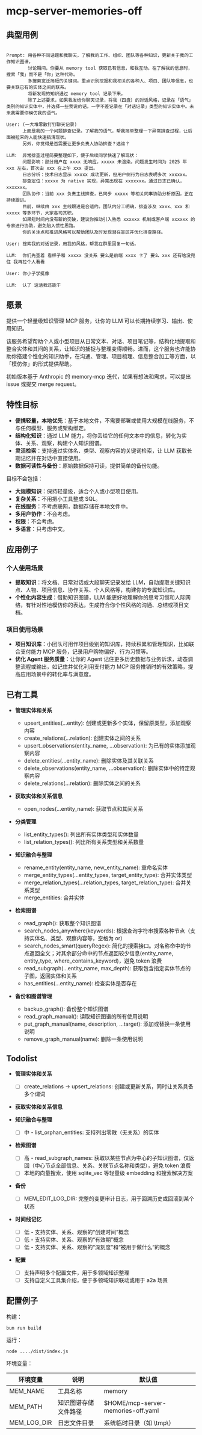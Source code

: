# mcp-server-memories-off

## 典型用例

```plain

Prompt: 用各种不同话题和我聊天，了解我的工作、组织、团队等各种知识，更新关于我的工作知识图谱。
        讨论期间，你要从 memory tool 获取已有信息，和我互动。在了解我的信息时，搜索「我」而不是「你」这种代称。
        多搜索宽泛简短的关键词。重点识别挖掘和我相关的各种人、项目、团队等信息，也要关联已有的实体之间的联系。
        将新发现的知识通过 memory tool 记录下来。
        除了上述要求，如果我发给你聊天记录，将我（四盘）的对话风格，记录在「语气」类别的知识实体中，并选择一些我说的话，一字不差记录在「对话记录」类型的知识实体中。未来我需要你模仿我的语气。

User: (一大堆零散钉钉聊天记录)
      上面是我的一个问题排查记录。了解我的语气，帮我简单整理一下异常排查过程，让后面被拉来的人能快速搞清现状。
      另外，你觉得是否需要让更多负责人协助排查？选谁？

LLM:  异常排查过程简要整理如下，便于后续同学快速了解现状：
      问题影响：部分用户在 xxxx 无响应，xxxxx 未渲染。问题发生时间为 2025 年 xxx 左右，首次由 xxx 在上午 xxx 提出。
      日志分析：技术日志显示 xxxxx 成功更新，但用户侧行为日志表明多次 xxxxxx。
      排查定位：xxxxx 为 native 实现，异常出现在 xxxxxxx。通过日志已确认，xxxxxxx。
      团队协作：当前 xxx 负责主线排查，已同步 xxxxx 等相关同事协助分析原因，正在持续跟进。
      目前，继续由 xxx 主线跟进是合适的。团队内分工明确，排查涉及 xxxx、xxx 和 xxxxx 等多环节，大家各司其职。
      如果短时间内没有新的突破，建议你推动引入熟悉 xxxxxx 机制或客户端 xxxxxx 的专家进行协助，避免陷入惯性思路。
      你的关注点和推进风格可以帮助团队及时发现潜在盲区并优化排查路径。

User: 搜索我的对话记录，用我的风格，帮我在群里回复一句话。

LLM:  你们先查着 看样子和 xxxxx 没关系 要么是前端 xxxx 卡了 要么 xxx 还有啥没兜住 我再拉个人看看

User: 你小子学挺像 

LLM:  认了 这活我还能干
```

## 愿景

提供一个轻量级知识管理 MCP 服务，让你的 LLM 可以长期持续学习、输出、使用知识。

该服务希望帮助个人或小型项目从日常文本、对话、项目笔记等，结构化地提取和整合实体和其间的关系，让知识的捕捉与整理变得顺畅。进而，这个服务也许能协助你搭建个性化的知识助手，在沟通、管理、项目梳理、信息整合加工等方面，以「模仿你」的形式提供帮助。

初始版本基于 Anthropic 的 memory-mcp 迭代，如果有想法和需求，可以提出 issue 或提交 merge request。

## 特性目标

- **便携轻量，本地优先**：基于本地文件，不需要部署或使用大规模在线服务，不与任何模型、服务或架构绑定。
- **结构化知识**：通过 LLM 能力，将你丢给它的任何文本中的信息，转化为实体、关系、观察，构建个人知识图谱。
- **灵活检索**：支持通过实体名、类型、观察内容的关键词检索，让 LLM 获取长期记忆并在对话中直接使用。
- **数据可读性与备份**：原始数据保持可读，提供简单的备份功能。

目标不会包括：

- **大规模知识**：保持轻量级，适合个人或小型项目使用。
- **复杂关系**：不用把小工具整成 SQL。
- **在线服务**：不考虑联网，数据存储在本地文件中。
- **多用户协作**：不会考虑。
- **权限**：不会考虑。
- **多语言**：只考虑中文。

## 应用例子

### 个人使用场景

- **提取知识**：将文档、日常对话或大段聊天记录发给 LLM，自动提取关键知识点、人物、项目信息、协作关系、个人风格等，构建你的专属知识库。
- **个性化内容生成**：借助知识图谱，LLM 能更好地理解你的思考习惯和人际网络，有针对性地模仿你的表达，生成符合你个性风格的沟通、总结或项目文档。

### 项目使用场景

- **项目知识库**：小团队可用作项目级别的知识库，持续积累和管理知识，比如联合支付能力 MCP 服务，记录用户购物偏好、行为习惯等。
- **优化 Agent 服务质量**：让你的 Agent 记住更多历史数据与业务诉求，动态调整流程或输出，如记住并优化利用支付能力 MCP 服务推销时的有效策略，提高应用场景中的转化率与满意度。

## 已有工具

- **管理实体和关系**
  - upsert_entities(...entity): 创建或更新多个实体，保留原类型，添加观察内容
  - create_relations(...relation): 创建实体之间的关系
  - upsert_observations(entity_name, ...observation): 为已有的实体添加观察内容
  - delete_entities(...entity_name): 删除实体及其关联关系
  - delete_observations(entity_name, ...observation): 删除实体中的特定观察内容
  - delete_relations(...relation): 删除实体之间的关系

- **获取实体和关系信息**
  - open_nodes(...entity_name): 获取节点和其间关系

- **分类管理**
  - list_entity_types(): 列出所有实体类型和实体数量
  - list_relation_types(): 列出所有关系类型和关系数量

- **知识融合与整理**
  - rename_entity(entity_name, new_entity_name): 重命名实体
  - merge_entity_types(...entity_types, target_entity_type): 合并实体类型
  - merge_relation_types(...relation_types, target_relation_type): 合并关系类型
  - merge_entities: 合并实体

- **检索图谱**
  - read_graph(): 获取整个知识图谱
  - search_nodes_anywhere(keywords): 根据查询字符串搜索各种节点（支持实体名、类型、观察内容等，空格为 or）
  - search_nodes_smart(queryRegex): 简化的搜索接口。对名称命中的节点返回全文；对其余部分命中的节点返回较少信息(entity_name, entity_type, where_contains_keyword)，避免 token 浪费
  - read_subgraph(...entity_name, max_depth): 获取包含指定实体节点的子图，返回实体和关系
  - has_entities(...entity_name): 检查实体是否存在 


- **备份和图谱管理**
  - backup_graph(): 备份整个知识图谱
  - read_graph_manual(): 读取知识图谱的所有使用说明
  - put_graph_manual(name, description, ...target): 添加或替换一条使用说明
  - remove_graph_manual(name): 删除一条使用说明

## Todolist

- **管理实体和关系**
  - [ ] create_relations -> upsert_relations: 创建或更新关系，同时让关系具备多个谓词

- **获取实体和关系信息**

- **知识融合与整理**
  - [ ] 中 - list_orphan_entities: 支持列出零散（无关系）的实体

- **检索图谱**
  - [ ] 高 - read_subgraph_names: 获取以某些节点为中心的子知识图谱，仅返回（中心节点全部信息、关系、关联节点名称和类型），避免 token 浪费
  - [ ] 本地的向量搜索，使用 sqlite_vec 等轻量级 embedding 和搜索解决方案

- **备份**
  - [ ] MEM_EDIT_LOG_DIR: 完整的变更审计日志，用于回溯历史或回滚到某个状态

- **时间线记忆**
  - [ ] 低 - 支持实体、关系、观察的“创建时间”概念
  - [ ] 低 - 支持实体、关系、观察的“有效期”概念
  - [ ] 低 - 支持实体、关系、观察的“深刻度”和“被用于做什么”的概念

- **配置**
  - [ ] 支持声明多个配置文件，用于多领域知识整理
  - [ ] 支持自定义工具集介绍，便于多领域知识联动或用于 a2a 场景

## 配置例子

构建：

`bun run build`

运行：

`node ..../dist/index.js`

环境变量：

| 环境变量      | 说明                         | 默认值                             |
|---------------|------------------------------|---------------------------------|
| MEM_NAME      | 工具名称                     | memory                          |
| MEM_PATH      | 知识图谱存储文件路径         | $HOME/mcp-server-memories-off.yaml |
| MEM_LOG_DIR   | 日志文件目录                 | 系统临时目录（如 \tmp\）                 |
